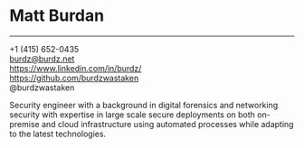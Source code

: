 Matt Burdan
===========

-----------------------------------------------  
+1 (415) 652-0435  
burdz@burdz.net  
https://www.linkedin.com/in/burdz/  
https://github.com/burdzwastaken  
@burdzwastaken  

Security engineer with a background in digital forensics and networking security with expertise in large scale secure deployments on both on-premise and cloud infrastructure using automated processes while adapting to the latest technologies. 
